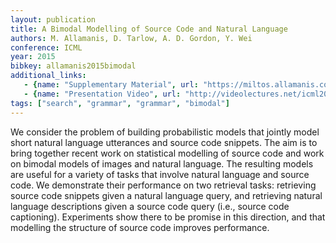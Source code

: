 ```yaml
---
layout: publication
title: A Bimodal Modelling of Source Code and Natural Language
authors: M. Allamanis, D. Tarlow, A. D. Gordon, Y. Wei
conference: ICML
year: 2015
bibkey: allamanis2015bimodal
additional_links:
   - {name: "Supplementary Material", url: "https://miltos.allamanis.com/publicationfiles/allamanis2015bimodal/supplementary.pdf"}
   - {name: "Presentation Video", url: "http://videolectures.net/icml2015_allamanis_natural_language/"}
tags: ["search", "grammar", "grammar", "bimodal"]
---
```

We consider the problem of building probabilistic models that jointly 
model short natural language utterances and source code snippets. The
aim is to bring together recent work on statistical modelling of source
code and work on bimodal models of images and natural language. The
resulting models are useful for a variety of tasks that involve natural
language and source code. We demonstrate their performance on two
retrieval tasks: retrieving source code snippets given a natural language
query, and retrieving natural language descriptions given a source code
query (i.e., source code captioning). Experiments show there to be
promise in this direction, and that modelling the structure of source
code improves performance.
